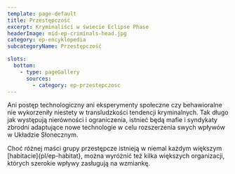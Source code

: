 ```yaml
---
template: page-default
title: Przestępczość
excerpt: Kryminaliści w świecie Eclipse Phase
headerImage: mid-ep-criminals-head.jpg
category: ep-encyklopedia
subcategoryName: Przestępczość

slots:
  bottom:
    - type: pageGallery
      sources:
        - category: ep-przestepczosc
---
```

Ani postęp technologiczny ani eksperymenty społeczne czy behawioralne nie wykorzeniły niestety w transludzkości tendencji kryminalnych. Tak długo jak występują nierówności i ograniczenia, istnieć będą mafie i syndykaty zbrodni adaptujące nowe technologie w celu rozszerzenia swych wpływów w Układzie Słonecznym.

Choć różnej maści grupy przestępcze istnieją w niemal każdym większym [habitacie]{pl/ep-habitat}, można wyróżnić też kilka większych organizacji, których szerokie wpływy zasługują na wzmiankę.
